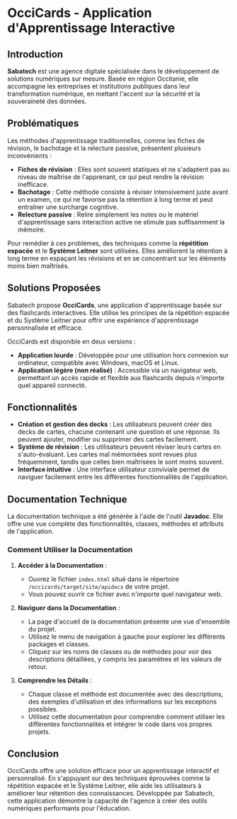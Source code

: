 # OcciCards - Application d'Apprentissage Interactive

## Introduction

**Sabatech** est une agence digitale spécialisée dans le développement de solutions numériques sur mesure. Basée en région Occitanie, elle accompagne les entreprises et institutions publiques dans leur transformation numérique, en mettant l'accent sur la sécurité et la souveraineté des données.

## Problématiques

Les méthodes d'apprentissage traditionnelles, comme les fiches de révision, le bachotage et la relecture passive, présentent plusieurs inconvénients :

- **Fiches de révision** : Elles sont souvent statiques et ne s'adaptent pas au niveau de maîtrise de l'apprenant, ce qui peut rendre la révision inefficace.
- **Bachotage** : Cette méthode consiste à réviser intensivement juste avant un examen, ce qui ne favorise pas la rétention à long terme et peut entraîner une surcharge cognitive.
- **Relecture passive** : Relire simplement les notes ou le matériel d'apprentissage sans interaction active ne stimule pas suffisamment la mémoire.

Pour remédier à ces problèmes, des techniques comme la **répétition espacée** et le **Système Leitner** sont utilisées. Elles améliorent la rétention à long terme en espaçant les révisions et en se concentrant sur les éléments moins bien maîtrisés.

## Solutions Proposées

Sabatech propose **OcciCards**, une application d'apprentissage basée sur des flashcards interactives. Elle utilise les principes de la répétition espacée et du Système Leitner pour offrir une expérience d'apprentissage personnalisée et efficace.

OcciCards est disponible en deux versions :

- **Application lourde** : Développée pour une utilisation hors connexion sur ordinateur, compatible avec Windows, macOS et Linux.
- **Application légère (non réalisé)** : Accessible via un navigateur web, permettant un accès rapide et flexible aux flashcards depuis n'importe quel appareil connecté.

## Fonctionnalités

- **Création et gestion des decks** : Les utilisateurs peuvent créer des decks de cartes, chacune contenant une question et une réponse. Ils peuvent ajouter, modifier ou supprimer des cartes facilement.
- **Système de révision** : Les utilisateurs peuvent réviser leurs cartes en s'auto-évaluant. Les cartes mal mémorisées sont revues plus fréquemment, tandis que celles bien maîtrisées le sont moins souvent.
- **Interface intuitive** : Une interface utilisateur conviviale permet de naviguer facilement entre les différentes fonctionnalités de l'application.

## Documentation Technique

La documentation technique a été générée à l'aide de l'outil **Javadoc**. Elle offre une vue complète des fonctionnalités, classes, méthodes et attributs de l'application.

### Comment Utiliser la Documentation

1. **Accéder à la Documentation** :
   - Ouvrez le fichier `index.html` situé dans le répertoire `/occicards/target/site/apidocs` de votre projet.
   - Vous pouvez ouvrir ce fichier avec n'importe quel navigateur web.

2. **Naviguer dans la Documentation** :
   - La page d'accueil de la documentation présente une vue d'ensemble du projet.
   - Utilisez le menu de navigation à gauche pour explorer les différents packages et classes.
   - Cliquez sur les noms de classes ou de méthodes pour voir des descriptions détaillées, y compris les paramètres et les valeurs de retour.

3. **Comprendre les Détails** :
   - Chaque classe et méthode est documentée avec des descriptions, des exemples d'utilisation et des informations sur les exceptions possibles.
   - Utilisez cette documentation pour comprendre comment utiliser les différentes fonctionnalités et intégrer le code dans vos propres projets.

## Conclusion

OcciCards offre une solution efficace pour un apprentissage interactif et personnalisé. En s'appuyant sur des techniques éprouvées comme la répétition espacée et le Système Leitner, elle aide les utilisateurs à améliorer leur rétention des connaissances. Développée par Sabatech, cette application démontre la capacité de l'agence à créer des outils numériques performants pour l'éducation.
